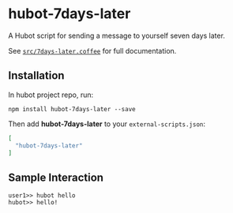 # hubot-7days-later

A Hubot script for sending a message to yourself seven days later.

See [`src/7days-later.coffee`](src/7days-later.coffee) for full documentation.

## Installation

In hubot project repo, run:

`npm install hubot-7days-later --save`

Then add **hubot-7days-later** to your `external-scripts.json`:

```json
[
  "hubot-7days-later"
]
```

## Sample Interaction

```
user1>> hubot hello
hubot>> hello!
```
